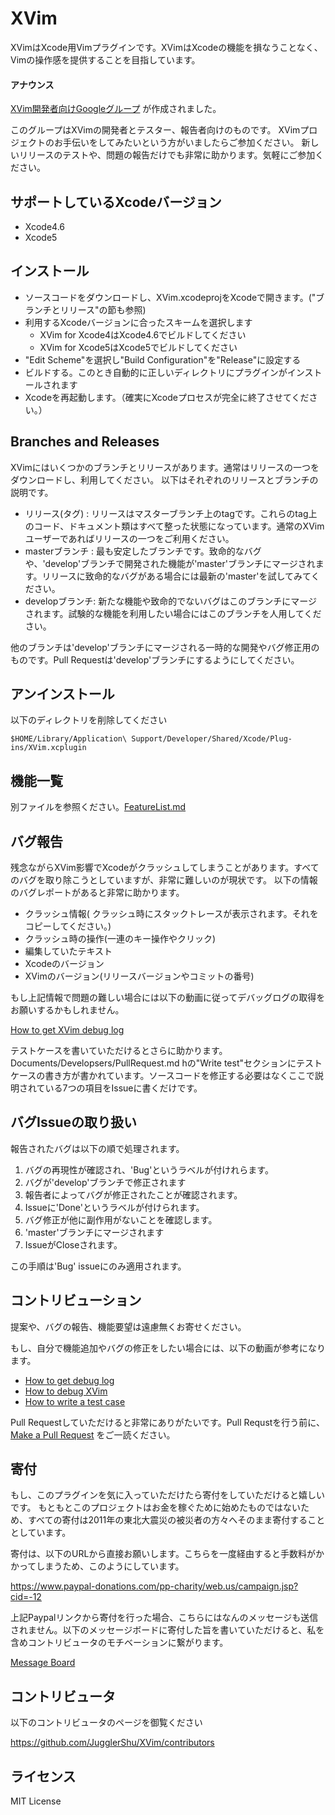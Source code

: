 # XVim
  XVimはXcode用Vimプラグインです。XVimはXcodeの機能を損なうことなく、Vimの操作感を提供することを目指しています。

#### アナウンス
  [XVim開発者向けGoogleグループ](https://groups.google.com/d/forum/xvim-developers) が作成されました。
  
  このグループはXVimの開発者とテスター、報告者向けのものです。
  XVimプロジェクトのお手伝いをしてみたいという方がいましたらご参加ください。
  新しいリリースのテストや、問題の報告だけでも非常に助かります。気軽にご参加ください。

## サポートしているXcodeバージョン
  - Xcode4.6
  - Xcode5

## インストール
 - ソースコードをダウンロードし、XVim.xcodeprojをXcodeで開きます。("ブランチとリリース"の節も参照)
 - 利用するXcodeバージョンに合ったスキームを選択します
    - XVim for Xcode4はXcode4.6でビルドしてください
    - XVim for Xcode5はXcode5でビルドしてください
 - "Edit Scheme"を選択し"Build Configuration"を"Release"に設定する
 - ビルドする。このとき自動的に正しいディレクトリにプラグインがインストールされます
 - Xcodeを再起動します。（確実にXcodeプロセスが完全に終了させてください。）

## Branches and Releases
 XVimにはいくつかのブランチとリリースがあります。通常はリリースの一つをダウンロードし、利用してください。
 以下はそれぞれのリリースとブランチの説明です。

 - リリース(タグ) : リリースはマスターブランチ上のtagです。これらのtag上のコード、ドキュメント類はすべて整った状態になっています。通常のXVimユーザーであればリリースの一つをご利用ください。
 - masterブランチ : 最も安定したブランチです。致命的なバグや、'develop'ブランチで開発された機能が'master'ブランチにマージされます。リリースに致命的なバグがある場合には最新の'master'を試してみてください。
 - developブランチ: 新たな機能や致命的でないバグはこのブランチにマージされます。試験的な機能を利用したい場合にはこのブランチを人用してください。

 他のブランチは'develop'ブランチにマージされる一時的な開発やバグ修正用のものです。Pull Requestは'develop'ブランチにするようにしてください。


## アンインストール
  以下のディレクトリを削除してください

    $HOME/Library/Application\ Support/Developer/Shared/Xcode/Plug-ins/XVim.xcplugin

## 機能一覧
  別ファイルを参照ください。[FeatureList.md](https://github.com/JugglerShu/XVim/blob/master/Documents/Users/FeatureList.md)

## バグ報告
  残念ながらXVim影響でXcodeがクラッシュしてしまうことがあります。すべてのバグを取り除こうとしていますが、非常に難しいのが現状です。
  以下の情報のバグレポートがあると非常に助かります。

   * クラッシュ情報( クラッシュ時にスタックトレースが表示されます。それをコピーしてください。)
   * クラッシュ時の操作(一連のキー操作やクリック)
   * 編集していたテキスト
   * Xcodeのバージョン
   * XVimのバージョン(リリースバージョンやコミットの番号)
  
  もし上記情報で問題の難しい場合には以下の動画に従ってデバッグログの取得をお願いするかもしれません。
  
  [How to get XVim debug log](http://www.youtube.com/watch?v=50Bhu8setlc&feature=youtu.be)


  テストケースを書いていただけるとさらに助かります。Documents/Developsers/PullRequest.md hの"Write test"セクションにテストケースの書き方が書かれています。ソースコードを修正する必要はなくここで説明されている7つの項目をIssueに書くだけです。

## バグIssueの取り扱い

  報告されたバグは以下の順で処理されます。

  1. バグの再現性が確認され、'Bug'というラベルが付けれらます。
  2. バグが'develop'ブランチで修正されます
  3. 報告者によってバグが修正されたことが確認されます。
  4. Issueに'Done'というラベルが付けられます。
  5. バグ修正が他に副作用がないことを確認します。
  6. 'master'ブランチにマージされます
  7. IssueがCloseされます。

  この手順は'Bug' issueにのみ適用されます。


## コントリビューション
  提案や、バグの報告、機能要望は遠慮無くお寄せください。

  もし、自分で機能追加やバグの修正をしたい場合には、以下の動画が参考になります。
  
 - [How to get debug log](http://www.youtube.com/watch?v=50Bhu8setlc)
 - [How to debug XVim](http://www.youtube.com/watch?v=AbC6f86VW9A)
 - [How to write a test case](http://www.youtube.com/watch?v=kn-kkRTtRcE)

  Pull Requestしていただけると非常にありがたいです。Pull Requstを行う前に、[Make a Pull Request](https://github.com/JugglerShu/XVim/blob/master/Documents/Developers/PullRequest.md)
をご一読ください。

## 寄付
  もし、このプラグインを気に入っていただけたら寄付をしていただけると嬉しいです。
  もともとこのプロジェクトはお金を稼ぐために始めたものではないため、すべての寄付は2011年の東北大震災の被災者の方々へそのまま寄付することとしています。

  寄付は、以下のURLから直接お願いします。こちらを一度経由すると手数料がかかってしまうため、このようにしています。

  https://www.paypal-donations.com/pp-charity/web.us/campaign.jsp?cid=-12

  上記Paypalリンクから寄付を行った場合、こちらにはなんのメッセージも送信されません。以下のメッセージボードに寄付した旨を書いていただけると、私を含めコントリビュータのモチベーションに繋がります。

  [Message Board]( https://github.com/JugglerShu/XVim/wiki/Donation-messages-to-XVim )

## コントリビュータ
  以下のコントリビュータのページを御覧ください

  https://github.com/JugglerShu/XVim/contributors

## ライセンス
  MIT License


